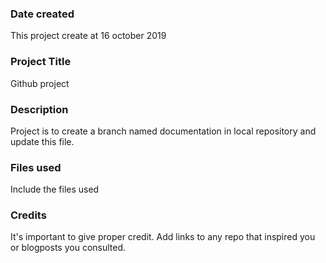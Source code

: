 ### Date created
This project create at 16 october 2019

### Project Title
Github project

### Description
Project is to create a branch named documentation in local repository and update this file.

### Files used
Include the files used

### Credits
It's important to give proper credit. Add links to any repo that inspired you or blogposts you consulted.

